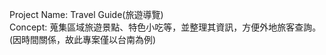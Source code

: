 Project Name: Travel Guide(旅遊導覽)
<br/>
Concept: 蒐集區域旅遊景點、特色小吃等，並整理其資訊，方便外地旅客查詢。
(因時間關係，故此專案僅以台南為例)
<br/>
